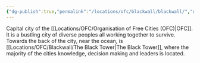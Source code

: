 ```yaml
---
{"dg-publish":true,"permalink":"/locations/ofc/blackwall/blackwall/","noteIcon":"","created":"2024-02-28T17:59:38.818+00:00","updated":"2024-12-13T23:07:31.610+00:00"}
---
```


Capital city of the [[Locations/OFC/Organisation of Free Cities (OFC)\|OFC]]. It is a bustling city of diverse peoples all working together to survive. Towards the back of the city, near the ocean, is [[Locations/OFC/Blackwall/The Black Tower\|The Black Tower]], where the majority of the cities knowledge, decision making and leaders is located.
